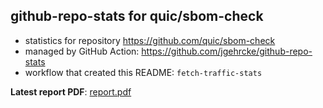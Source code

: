 ## github-repo-stats for quic/sbom-check

- statistics for repository https://github.com/quic/sbom-check
- managed by GitHub Action: https://github.com/jgehrcke/github-repo-stats
- workflow that created this README: `fetch-traffic-stats`

**Latest report PDF**: [report.pdf](https://github.com/njjetha/System-Design/raw/github-repo-stats/quic/sbom-check/latest-report/report.pdf)

